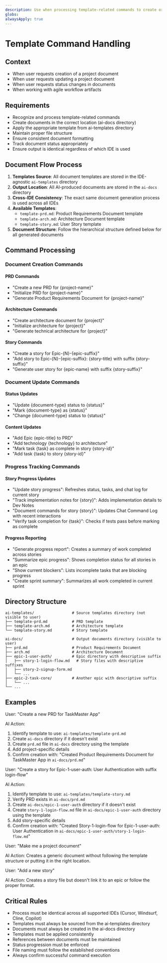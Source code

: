 ```yaml
---
description: Use when processing template-related commands to create or manage project artifacts
globs: 
alwaysApply: true
---
```


# Template Command Handling

## Context
- When user requests creation of a project document
- When user requests updating a project document
- When user requests status changes in documents
- When working with agile workflow artifacts

## Requirements
- Recognize and process template-related commands
- Create documents in the correct location (ai-docs directory)
- Apply the appropriate template from ai-templates directory
- Maintain proper file structure
- Ensure consistent document formatting
- Track document status appropriately
- Ensure output is identical regardless of which IDE is used

## Document Flow Process

1. **Templates Source**: All document templates are stored in the IDE-agnostic `ai-templates` directory
2. **Output Location**: All AI-produced documents are stored in the `ai-docs` directory
3. **Cross-IDE Consistency**: The exact same document generation process is used across all IDEs
4. **Available Templates**:
   - `template-prd.md`: Product Requirements Document template
   - `template-arch.md`: Architecture Document template
   - `template-story.md`: User Story template
5. **Document Structure**: Follow the hierarchical structure defined below for all generated documents

## Command Processing

### Document Creation Commands

#### PRD Commands
- "Create a new PRD for {project-name}"
- "Initialize PRD for {project-name}"
- "Generate Product Requirements Document for {project-name}"

#### Architecture Commands
- "Create architecture document for {project}"
- "Initialize architecture for {project}"
- "Generate technical architecture for {project}"

#### Story Commands
- "Create a story for Epic-{N}-{epic-suffix}"
- "Add story to Epic-{N}-{epic-suffix}: {story-title} with suffix {story-suffix}"
- "Generate user story for {epic-name} with suffix {story-suffix}"

### Document Update Commands

#### Status Updates
- "Update {document-type} status to {status}"
- "Mark {document-type} as {status}"
- "Change {document-type} status to {status}"

#### Content Updates
- "Add Epic {epic-title} to PRD"
- "Add technology {technology} to architecture"
- "Mark task {task} as complete in story {story-id}"
- "Add task {task} to story {story-id}"

### Progress Tracking Commands

#### Story Progress Updates
- "Update story progress": Refreshes status, tasks, and chat log for current story
- "Track implementation notes for {story}": Adds implementation details to Dev Notes
- "Document commands for story {story}": Updates Chat Command Log with recent interactions
- "Verify task completion for {task}": Checks if tests pass before marking as complete

#### Progress Reporting
- "Generate progress report": Creates a summary of work completed across stories
- "Summarize epic progress": Shows completion status for all stories in an epic
- "Show current blockers": Lists incomplete tasks that are blocking progress
- "Create sprint summary": Summarizes all work completed in current sprint

## Directory Structure

```
ai-templates/                 # Source templates directory (not visible to user)
├── template-prd.md           # PRD template
├── template-arch.md          # Architecture template
└── template-story.md         # Story template

ai-docs/                      # Output documents directory (visible to user)
├── prd.md                    # Product Requirements Document
├── arch.md                   # Architecture Document
├── epic-1-user-auth/         # Epic directory with descriptive suffix
│   ├── story-1-login-flow.md   # Story files with descriptive suffixes
│   ├── story-2-signup-form.md
│   └── ...
├── epic-2-task-core/         # Another epic with descriptive suffix
│   └── ...
└── ...
```

## Examples
<example>
User: "Create a new PRD for TaskMaster App"

AI Action:
1. Identify template to use: `ai-templates/template-prd.md`
2. Create `ai-docs` directory if it doesn't exist
3. Create `prd.md` file in `ai-docs` directory using the template
4. Add project-specific details
5. Confirm creation with: "Created Product Requirements Document for TaskMaster App in `ai-docs/prd.md`"

User: "Create a story for Epic-1-user-auth: User Authentication with suffix login-flow"

AI Action:
1. Identify template to use: `ai-templates/template-story.md`
2. Verify PRD exists in `ai-docs/prd.md`
3. Create `ai-docs/epic-1-user-auth` directory if it doesn't exist
4. Create `story-1-login-flow.md` file in `ai-docs/epic-1-user-auth` directory using the template
5. Add story-specific details
6. Confirm creation with: "Created Story-1-login-flow for Epic-1-user-auth: User Authentication in `ai-docs/epic-1-user-auth/story-1-login-flow.md`"
</example>

<example type="invalid">
User: "Make me a project document"

AI Action:
Creates a generic document without following the template structure or putting it in the right location.

User: "Add a new story"

AI Action:
Creates a story file but doesn't link it to an epic or follow the proper format.
</example>

## Critical Rules
- Process must be identical across all supported IDEs (Cursor, Windsurf, Cline, Copilot)
- Templates must always be sourced from the ai-templates directory
- Documents must always be created in the ai-docs directory
- Templates must be applied consistently
- References between documents must be maintained
- Status progression must be enforced
- File naming must follow the established conventions
- Always confirm successful command execution 